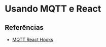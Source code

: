 # Usando MQTT e React 

## Referências 

* [MQTT React Hooks](https://github.com/VictorHAS/mqtt-react-hooks)

